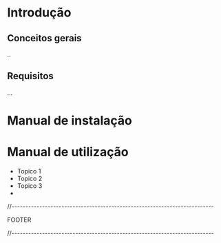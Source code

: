 # Introdução
## Conceitos gerais
..

## Requisitos
...


# Manual de instalação


# Manual de utilização

- Topico 1
- Topico 2
- Topico 3
- 
//-------------------------------------------------------------------------

FOOTER

//-------------------------------------------------------------------------
